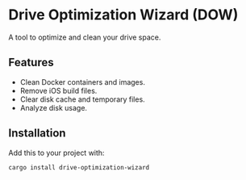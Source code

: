 # Drive Optimization Wizard (DOW)

A tool to optimize and clean your drive space.

## Features
- Clean Docker containers and images.
- Remove iOS build files.
- Clear disk cache and temporary files.
- Analyze disk usage.

## Installation
Add this to your project with:
```sh
cargo install drive-optimization-wizard
